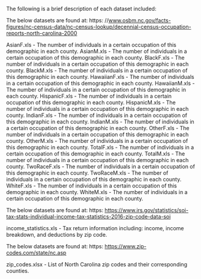 The following is a brief description of each dataset included:

The below datasets are found at: https: //www.osbm.nc.gov/facts-figures/nc-census-data/nc-census-lookup/decennial-census-occupation-reports-north-carolina-2000

AsianF.xls - The number of individuals in a certain occupation of this demographic in each county.
AsianM.xls - The number of individuals in a certain occupation of this demographic in each county.
BlackF.xls - The number of individuals in a certain occupation of this demographic in each county.
BlackM.xls - The number of individuals in a certain occupation of this demographic in each county.
HawaiianF.xls - The number of individuals in a certain occupation of this demographic in each county.
HawaiianM.xls - The number of individuals in a certain occupation of this demographic in each county.
HispanicF.xls - The number of individuals in a certain occupation of this demographic in each county.
HispanicM.xls - The number of individuals in a certain occupation of this demographic in each county.
IndianF.xls - The number of individuals in a certain occupation of this demographic in each county.
IndianM.xls - The number of individuals in a certain occupation of this demographic in each county.
OtherF.xls - The number of individuals in a certain occupation of this demographic in each county.
OtherM.xls - The number of individuals in a certain occupation of this demographic in each county.
TotalF.xls - The number of individuals in a certain occupation of this demographic in each county.
TotalM.xls - The number of individuals in a certain occupation of this demographic in each county.
TwoRaceF.xls - The number of individuals in a certain occupation of this demographic in each county.
TwoRaceM.xls - The number of individuals in a certain occupation of this demographic in each county.
WhiteF.xls - The number of individuals in a certain occupation of this demographic in each county.
WhiteM.xls - The number of individuals in a certain occupation of this demographic in each county.

The below datasets are found at: https: https://www.irs.gov/statistics/soi-tax-stats-individual-income-tax-statistics-2016-zip-code-data-soi

income_statistics.xls - Tax return information including: income, income breakdown, and deductions by zip code. 

The below datasets are found at: https: https://www.zip-codes.com/state/nc.asp

zip_codes.xlsx - List of North Carolina zip codes and their corresponding counties.
